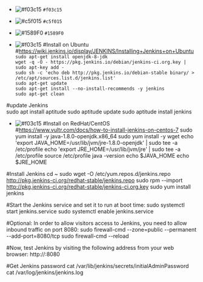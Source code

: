 - ![#f03c15](https://placehold.it/15/f03c15/000000?text=+) `#f03c15`
- ![#c5f015](https://placehold.it/15/c5f015/000000?text=+) `#c5f015`
- ![#1589F0](https://placehold.it/15/1589F0/000000?text=+) `#1589F0`

- ![#f03c15](https://placehold.it/15/f03c15/000000?text=+) #Install on Ubuntu
#https://wiki.jenkins.io/display/JENKINS/Installing+Jenkins+on+Ubuntu  
`sudo apt-get install openjdk-8-jdk`  
`wget -q -O - https://pkg.jenkins.io/debian/jenkins-ci.org.key | sudo apt-key add -`  
`sudo sh -c 'echo deb http://pkg.jenkins.io/debian-stable binary/ > /etc/apt/sources.list.d/jenkins.list'`  
`sudo apt-get update`  
`sudo apt-get install --no-install-recommends -y jenkins`  
`sudo apt-get clean`  
  
#update Jenkins  
sudo apt install aptitude
sudo aptitude update
sudo aptitude install jenkins

- ![#f03c15](https://placehold.it/15/f03c15/000000?text=+) #Install on RedHat/CentOS
 #https://www.vultr.com/docs/how-to-install-jenkins-on-centos-7
sudo yum install -y java-1.8.0-openjdk.x86_64
sudo yum install -y  wget
echo 'export JAVA_HOME=/usr/lib/jvm/jre-1.8.0-openjdk' | sudo tee -a /etc/profile
echo 'export JRE_HOME=/usr/lib/jvm/jre' | sudo tee -a /etc/profile
source /etc/profile
java -version
echo $JAVA_HOME
echo $JRE_HOME

#Install Jenkins
cd ~
sudo wget -O /etc/yum.repos.d/jenkins.repo http://pkg.jenkins-ci.org/redhat-stable/jenkins.repo
sudo rpm --import http://pkg.jenkins-ci.org/redhat-stable/jenkins-ci.org.key
sudo yum install jenkins

#Start the Jenkins service and set it to run at boot time:
sudo systemctl start jenkins.service
sudo systemctl enable jenkins.service

#Optional: In order to allow visitors access to Jenkins, you need to allow inbound traffic on port 8080:
sudo firewall-cmd --zone=public --permanent --add-port=8080/tcp
sudo firewall-cmd --reload

#Now, test Jenkins by visiting the following address from your web browser:
http://<your-Vultr-server-IP>:8080

#Get Jenkins password
cat /var/lib/jenkins/secrets/initialAdminPassword
cat /var/log/jenkins/jenkins.log
